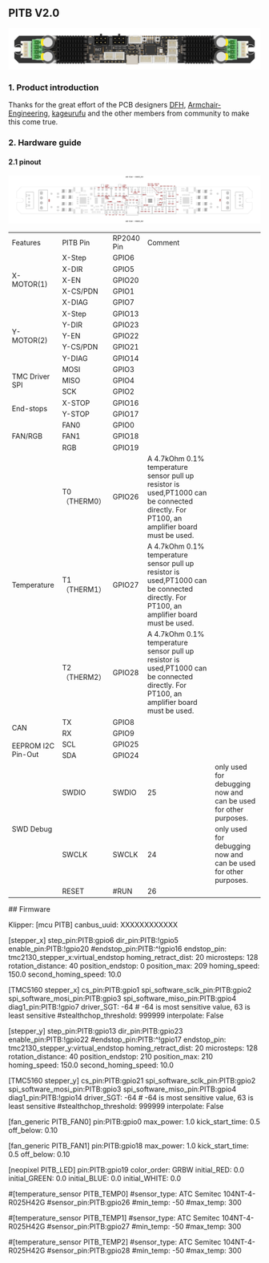 ## PITB V2.0

![](PITB_V2_TOP.png)

### 1. Product introduction

Thanks for the great effort of the PCB designers [DFH](https://github.com/deepfriedheroin), [Armchair-Engineering](https://github.com/Armchair-Engineering), [kageurufu](Https://GitHub.com/kageurufu) and the other members from community to make this come true.

### 2. Hardware guide

#### 2.1 pinout

![](assets/PITB_V2_pinout_00.jpg)

<table>
   <tr><td>Features</td><td>PITB Pin</td><td>RP2040 Pin</td><td>Comment</td></tr>
   <tr><td rowspan="5">X-MOTOR(1)</td><td>X-Step</td><td>GPIO6</td><td></td></tr>
   <tr><td>X-DIR</td><td>GPIO5</td><td></td></tr>
   <tr><td>X-EN</td><td>GPIO20</td><td></td></tr>
   <tr><td>X-CS/PDN</td><td>GPIO1</td><td></td></tr>
   <tr><td>X-DIAG</td><td>GPIO7</td><td></td></tr>
   <tr><td rowspan="5">Y-MOTOR(2)</td><td>X-Step</td><td>GPIO13</td><td></td></tr>
   <tr><td>Y-DIR</td><td>GPIO23</td><td></td></tr>
   <tr><td>Y-EN</td><td>GPIO22</td><td></td></tr>
   <tr><td>Y-CS/PDN</td><td>GPIO21</td><td></td></tr>
   <tr><td>Y-DIAG</td><td>GPIO14</td><td></td></tr>
   <tr><td rowspan="3">TMC Driver SPI </td><td>MOSI</td><td>GPIO3</td><td></td></tr>
   <tr><td>MISO</td><td>GPIO4</td><td></td></tr>
   <tr><td>SCK</td><td>GPIO2</td><td></td></tr>
   <tr><td rowspan="2">End-stops</td><td>X-STOP</td><td>GPIO16</td><td></td></tr>
   <tr><td>Y-STOP</td><td>GPIO17</td><td></td></tr>
   <tr><td rowspan="3">FAN/RGB</td><td>FAN0</td><td>GPIO0</td><td></td></tr>
   </td><td>FAN1</td><td>GPIO18</td><td></td></tr>
   </td><td>RGB</td><td>GPIO19</td><td></td></tr>
   <tr><td rowspan="3">Temperature</td><td>T0（THERM0）</td><td>GPIO26</td><td>A 4.7kOhm 0.1% temperature sensor pull up resistor is used,PT1000 can be connected directly. For PT100, an amplifier board must be used.</td></tr>
   <td>T1（THERM1）</td><td>GPIO27</td><td>A 4.7kOhm 0.1% temperature sensor pull up resistor is used,PT1000 can be connected directly. For PT100, an amplifier board must be used.</td></tr>
   <td>T2（THERM2）</td><td>GPIO28</td><td>A 4.7kOhm 0.1% temperature sensor pull up resistor is used,PT1000 can be connected directly. For PT100, an amplifier board must be used.</td></tr>
   <tr><td rowspan="2">CAN</td><td>TX</td><td>GPIO8</td><td></td></tr>
   <tr><td>RX</td><td>GPIO9</td><td></td></tr>
   <tr><td rowspan="2">EEPROM I2C Pin-Out</td><td>SCL</td><td>GPIO25</td><td></td></tr>
   <tr><td>SDA</td><td>GPIO24</td><td></td></tr>
   <tr><td rowspan="3">SWD Debug</td><td>SWDIO</td><td>SWDIO</td><td>25</td><td>only used for debugging now and can be used for other purposes.</td></tr>
   <tr><td>SWCLK</td><td>SWCLK</td><td>24</td><td>only used for debugging now and can be used for other purposes.</td></tr>
   </td><td>RESET</td><td>#RUN</td><td>26</td><td></td></tr>
</table>
## Firmware

Klipper:
[mcu PITB]
canbus_uuid: XXXXXXXXXXXX

[stepper_x]
step_pin:PITB:gpio6
dir_pin:PITB:!gpio5
enable_pin:PITB:!gpio20
#endstop_pin:PITB:^!gpio16
endstop_pin: tmc2130_stepper_x:virtual_endstop
homing_retract_dist: 20
microsteps: 128
rotation_distance: 40
position_endstop: 0
position_max: 209
homing_speed: 150.0
second_homing_speed: 10.0

[TMC5160 stepper_x]
cs_pin:PITB:gpio1
spi_software_sclk_pin:PITB:gpio2
spi_software_mosi_pin:PITB:gpio3
spi_software_miso_pin:PITB:gpio4
diag1_pin:PITB:!gpio7
driver_SGT: -64  # -64 is most sensitive value, 63 is least sensitive
#stealthchop_threshold: 999999
interpolate: False

[stepper_y]
step_pin:PITB:gpio13
dir_pin:PITB:gpio23
enable_pin:PITB:!gpio22
#endstop_pin:PITB:^!gpio17
endstop_pin: tmc2130_stepper_y:virtual_endstop
homing_retract_dist: 20
microsteps: 128
rotation_distance: 40
position_endstop: 210
position_max: 210
homing_speed: 150.0
second_homing_speed: 10.0
 
[TMC5160 stepper_y]
cs_pin:PITB:gpio21
spi_software_sclk_pin:PITB:gpio2
spi_software_mosi_pin:PITB:gpio3
spi_software_miso_pin:PITB:gpio4
diag1_pin:PITB:!gpio14
driver_SGT: -64  # -64 is most sensitive value, 63 is least sensitive
#stealthchop_threshold: 999999
interpolate: False

[fan_generic PITB_FAN0]
pin:PITB:gpio0
max_power: 1.0
kick_start_time: 0.5
off_below: 0.10

[fan_generic PITB_FAN1]
pin:PITB:gpio18
max_power: 1.0
kick_start_time: 0.5
off_below: 0.10

[neopixel PITB_LED]
pin:PITB:gpio19
color_order: GRBW
initial_RED: 0.0
initial_GREEN: 0.0
initial_BLUE: 0.0
initial_WHITE: 0.0

#[temperature_sensor PITB_TEMP0]
#sensor_type: ATC Semitec 104NT-4-R025H42G
#sensor_pin:PITB:gpio26
#min_temp: -50
#max_temp: 300

#[temperature_sensor PITB_TEMP1]
#sensor_type: ATC Semitec 104NT-4-R025H42G
#sensor_pin:PITB:gpio27
#min_temp: -50
#max_temp: 300

#[temperature_sensor PITB_TEMP2]
#sensor_type: ATC Semitec 104NT-4-R025H42G
#sensor_pin:PITB:gpio28
#min_temp: -50
#max_temp: 300
